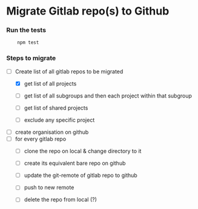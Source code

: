 # Migrate Gitlab repo(s) to Github

### Run the tests
```bash
    npm test
```

### Steps to migrate

- [ ] Create list of all gitlab repos to be migrated
    - [x] get list of all projects

    - [ ] get list of all subgroups and then each project within that subgroup
    - [ ] get list of shared projects
    - [ ] exclude any specific project
- [ ] create organisation on github
- [ ] for every gitlab repo
    - [ ] clone the repo on local & change directory to it
    - [ ] create its equivalent bare repo on github
    - [ ] update the git-remote of gitlab repo to github
    - [ ] push to new remote
    - [ ] delete the repo from local (?)



